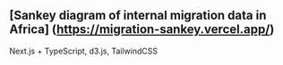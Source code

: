 ## [Sankey diagram of internal migration data in Africa] (https://migration-sankey.vercel.app/)

Next.js + TypeScript, d3.js, TailwindCSS
